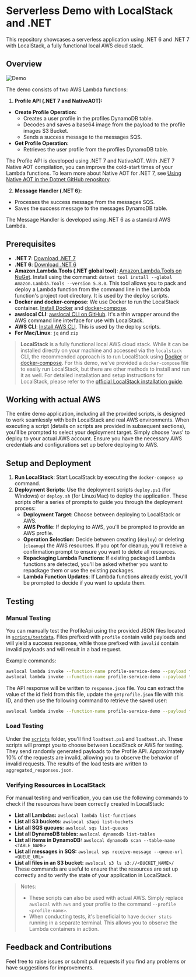 # Serverless Demo with LocalStack and .NET

This repository showcases a serverless application using .NET 6 and .NET 7 with LocalStack, a fully functional local AWS cloud stack.

## Overview

![Demo](https://raw.githubusercontent.com/localstack-dotnet/localstack-serverless-dotnet-demo/master/assets/architecture.drawio.svg)

The demo consists of two AWS Lambda functions:

1. **Profile API (.NET 7 and NativeAOT):** 
  - **Create Profile Operation:**
    - Creates a user profile in the profiles DynamoDB table.
    - Decodes and saves a base64 image from the payload to the profile images S3 Bucket.
    - Sends a success message to the messages SQS.
  - **Get Profile Operation:**
    - Retrieves the user profile from the profiles DynamoDB table.

The Profile API is developed using .NET 7 and NativeAOT. With .NET 7 Native AOT compilation, you can improve the cold-start times of your Lambda functions. To learn more about Native AOT for .NET 7, see [Using Native AOT in the Dotnet GitHub repository](https://github.com/dotnet/runtime/tree/main/src/coreclr/nativeaot#readme).

2. **Message Handler (.NET 6):**
  - Processes the success message from the messages SQS.
  - Saves the success message to the messages DynamoDB table.

The Message Handler is developed using .NET 6 as a standard AWS Lambda.

## Prerequisites

- **.NET 7**: [Download .NET 7](https://dotnet.microsoft.com/en-us/download/dotnet/7.0)
- **.NET 6**: [Download .NET 6](https://dotnet.microsoft.com/en-us/download/dotnet/6.0)
- **Amazon.Lambda.Tools (.NET global tool)**: [Amazon.Lambda.Tools on NuGet](https://www.nuget.org/packages/Amazon.Lambda.Tools/). Install using the command: `dotnet tool install --global Amazon.Lambda.Tools --version 5.8.0`. This tool allows you to pack and deploy a Lambda function from the command line in the Lambda function's project root directory. It is used by the deploy scripts.
- **Docker and docker-compose**: We use Docker to run the LocalStack container. [Install Docker](https://docs.docker.com/engine/install/) and [docker-compose](https://docs.docker.com/compose/).
- **awslocal CLI**: [awslocal CLI on GitHub](https://github.com/localstack/awscli-local). It's a thin wrapper around the AWS command line interface for use with LocalStack.
- **AWS CLI**: [Install AWS CLI](https://docs.aws.amazon.com/cli/latest/userguide/getting-started-install.html). This is used by the deploy scripts.
- **For Mac/Linux**: `jq` and `zip`

> **LocalStack** is a fully functional local AWS cloud stack. While it can be installed directly on your machine and accessed via the `localstack` CLI, the recommended approach is to run LocalStack using [Docker](https://docs.docker.com/get-docker/) or [docker-compose](https://docs.docker.com/compose/install/). For this demo, we've provided a `docker-compose` file to easily run LocalStack, but there are other methods to install and run it as well. For detailed installation and setup instructions for LocalStack, please refer to the [official LocalStack installation guide](https://docs.localstack.cloud/getting-started/installation/).

## Working with actual AWS

The entire demo application, including all the provided scripts, is designed to work seamlessly with both LocalStack and real AWS environments. When executing a script (details on scripts are provided in subsequent sections), you'll be prompted to select your deployment target. Simply choose 'aws' to deploy to your actual AWS account. Ensure you have the necessary AWS credentials and configurations set up before deploying to AWS.

## Setup and Deployment

1. **Run LocalStack**: Start LocalStack by executing the `docker-compose up` command.
2. **Deployment Scripts**: Use the deployment scripts `deploy.ps1` (for Windows) or `deploy.sh` (for Linux/Mac) to deploy the application. These scripts offer a series of prompts to guide you through the deployment process:
   - **Deployment Target**: Choose between deploying to LocalStack or AWS.
   - **AWS Profile**: If deploying to AWS, you'll be prompted to provide an AWS profile.
   - **Operation Selection**: Decide between creating (`deploy`) or deleting (`cleanup`) the AWS resources. If you opt for cleanup, you'll receive a confirmation prompt to ensure you want to delete all resources.
   - **Repackaging Lambda Functions**: If existing packaged Lambda functions are detected, you'll be asked whether you want to repackage them or use the existing packages.
   - **Lambda Function Updates**: If Lambda functions already exist, you'll be prompted to decide if you want to update them.

## Testing

### Manual Testing

You can manually test the ProfileApi using the provided JSON files located in [`scripts/testdata`](https://github.com/localstack-dotnet/localstack-serverless-dotnet-demo/tree/master/scripts/testdata). Files prefixed with `profile` contain valid payloads and will yield a success response, while those prefixed with `invalid` contain invalid payloads and will result in a bad request.

Example commands:

```bash
awslocal lambda invoke --function-name profile-service-demo --payload fileb://./scripts/testdata/profile1.json response.json --log-type Tail
awslocal lambda invoke --function-name profile-service-demo --payload fileb://./scripts/testdata/invalid1.json response.json --log-type Tail
```

The API response will be written to `response.json` file. You can extract the value of the id field from this file, update the `getprofile.json` file with this ID, and then use the following command to retrieve the saved user:

```bash
awslocal lambda invoke --function-name profile-service-demo --payload fileb://./scripts/testdata/getprofile.json response.json --log-type Tail
```

### Load Testing
Under the [`scripts`](https://github.com/localstack-dotnet/localstack-serverless-dotnet-demo/tree/master/scripts) folder, you'll find `loadtest.ps1` and `loadtest.sh`. These scripts will prompt you to choose between LocalStack or AWS for testing. They send randomly generated payloads to the Profile API. Approximately 10% of the requests are invalid, allowing you to observe the behavior of invalid requests. The results of the load tests are written to `aggregated_responses.json`.

### Verifying Resources in LocalStack
For manual testing and verification, you can use the following commands to check if the resources have been correctly created in LocalStack:

- **List all Lambdas:** `awslocal lambda list-functions`
- **List all S3 buckets:** `awslocal s3api list-buckets`
- **List all SQS queues:** `awslocal sqs list-queues`
- **List all DynamoDB tables:** `awslocal dynamodb list-tables`
- **List all items in DynamoDB:** `awslocal dynamodb scan --table-name <TABLE_NAME>`
- **List all messages in SQS:** `awslocal sqs receive-message --queue-url <QUEUE_URL>`
- **List all files in an S3 bucket:** `awslocal s3 ls s3://<BUCKET_NAME>/`
These commands are useful to ensure that the resources are set up correctly and to verify the state of your application in LocalStack.

> Notes:
> - These scripts can also be used with actual AWS. Simply replace `awslocal` with `aws` and your profile to the command `--profile <profile-name>`.
> - When conducting tests, it's beneficial to have `docker stats` running in a separate terminal. This allows you to observe the Lambda containers in action.

## Feedback and Contributions

Feel free to raise issues or submit pull requests if you find any problems or have suggestions for improvements.
